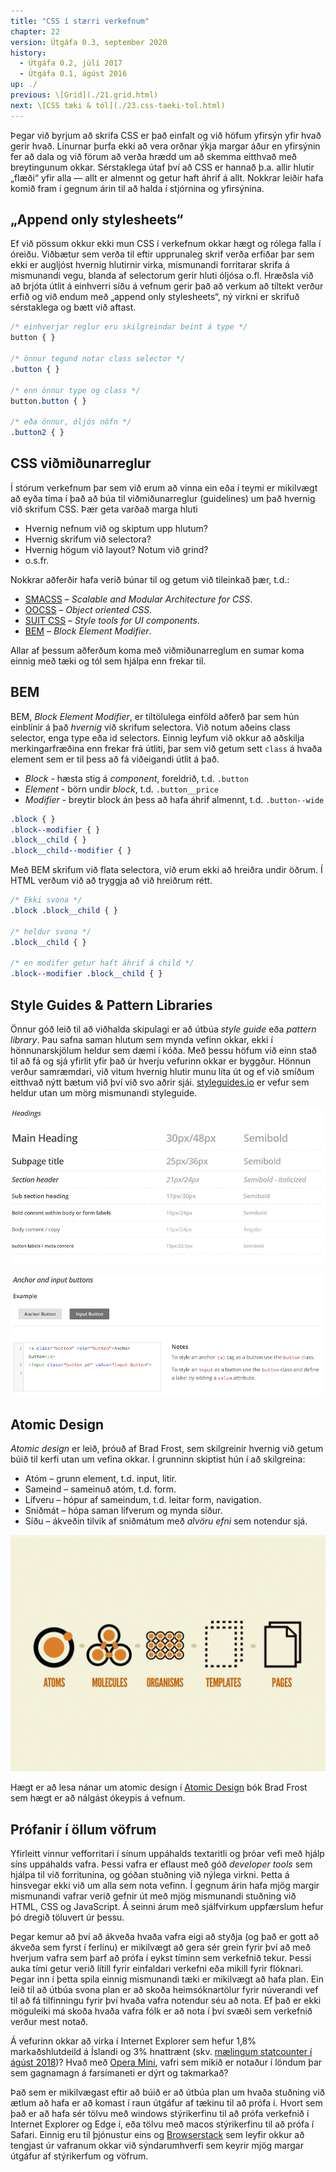 ```yaml
---
title: "CSS í stærri verkefnum"
chapter: 22
version: Útgáfa 0.3, september 2020
history:
  - Útgáfa 0.2, júlí 2017
  - Útgáfa 0.1, ágúst 2016
up: ./
previous: \[Grid](./21.grid.html)
next: \[CSS tæki & tól](./23.css-taeki-tol.html)
---
```


Þegar við byrjum að skrifa CSS er það einfalt og við höfum yfirsýn yfir hvað gerir hvað. Línurnar þurfa ekki að vera orðnar ýkja margar áður en yfirsýnin fer að dala og við förum að verða hrædd um að skemma eitthvað með breytingunum okkar. Sérstaklega útaf því að CSS er hannað þ.a. allir hlutir „flæði“ yfir alla — allt er almennt og getur haft áhrif á allt. Nokkrar leiðir hafa komið fram í gegnum árin til að halda í stjórnina og yfirsýnina.

## „Append only stylesheets“

Ef við pössum okkur ekki mun CSS í verkefnum okkar hægt og rólega falla í óreiðu. Viðbætur sem verða til eftir upprunaleg skrif verða erfiðar þar sem ekki er augljóst hvernig hlutirnir virka, mismunandi forritarar skrifa á mismunandi vegu, blanda af selectorum gerir hluti óljósa o.fl. Hræðsla við að brjóta útlit á einhverri síðu á vefnum gerir það að verkum að tiltekt verður erfið og við endum með „append only stylesheets“, ný virkni er skrifuð sérstaklega og bætt við aftast.

```css
/* einhverjar reglur eru skilgreindar beint á type */
button { }

/* önnur tegund notar class selector */
.button { }

/* enn önnur type og class */
button.button { }

/* eða önnur, óljós nöfn */
.button2 { }
```

## CSS viðmiðunarreglur

Í stórum verkefnum þar sem við erum að vinna ein eða í teymi er mikilvægt að eyða tíma í það að búa til viðmiðunarreglur (guidelines) um það hvernig við skrifum CSS. Þær geta varðað marga hluti

* Hvernig nefnum við og skiptum upp hlutum?
* Hvernig skrifum við selectora?
* Hvernig högum við layout? Notum við grind?
* o.s.fr.

Nokkrar aðferðir hafa verið búnar til og getum við tileinkað þær, t.d.:

* [SMACSS](https://smacss.com/) – _Scalable and Modular Architecture for CSS_.
* [OOCSS](https://www.smashingmagazine.com/2011/12/an-introduction-to-object-oriented-css-oocss/) – _Object oriented CSS_.
* [SUIT CSS](https://suitcss.github.io/) – _Style tools for UI components_.
* [BEM](http://getbem.com/) – _Block Element Modifier_.

Allar af þessum aðferðum koma með viðmiðunarreglum en sumar koma einnig með tæki og tól sem hjálpa enn frekar til.

## BEM

BEM, _Block Element Modifier_, er tiltölulega einföld aðferð þar sem hún einblínir á það _hvernig_ við skrifum selectora. Við notum aðeins class selector, enga type eða id selectors. Einnig leyfum við okkur að aðskilja merkingarfræðina enn frekar frá útliti, þar sem við getum sett `class` á hvaða element sem er til þess að fá viðeigandi útlit á það.

* _Block_ - hæsta stig á _component_, foreldrið, t.d. `.button`
* _Element_ - börn undir _block_, t.d. `.button__price`
* _Modifier_ - breytir block án þess að hafa áhrif almennt, t.d. `.button--wide`

```css
.block { }
.block--modifier { }
.block__child { }
.block__child--modifier { }
```

Með BEM skrifum við flata selectora, við erum ekki að hreiðra undir öðrum. Í HTML verðum við að tryggja að við hreiðrum rétt.

```css
/* Ekki svona */
.block .block__child { }

/* heldur svona */
.block__child { }

/* en modifer getur haft áhrif á child */
.block--modifier .block__child { }
```

## Style Guides & Pattern Libraries

Önnur góð leið til að viðhalda skipulagi er að útbúa _style guide_ eða _pattern library_. Þau safna saman hlutum sem mynda vefinn okkar, ekki í hönnunarskjölum heldur sem dæmi í kóða. Með þessu höfum við einn stað til að fá og sjá yfirlit yfir það úr hverju vefurinn okkar er byggður. Hönnun verður samræmdari, við vitum hvernig hlutir munu líta út og ef við smíðum eitthvað nýtt bætum við því við svo aðrir sjái. [styleguides.io](http://styleguides.io/) er vefur sem heldur utan um mörg mismunandi styleguide.

![](img/mailchimp_type.png "Skjáskot úr styleguide Mailchimp sem sýnir fyrirsagnir. Credit: Skjáskot frá höfundi af http://ux.mailchimp.com/patterns")

![](img/mailchimp_buttons.png "Skjáskot úr styleguide Mailchimp sem sýnir takka. Credit: Skjáskot frá höfundi af http://ux.mailchimp.com/patterns")

## Atomic Design

_Atomic design_ er leið, þróuð af Brad Frost, sem skilgreinir hvernig við getum búið til kerfi utan um vefina okkar. Í grunninn skiptist hún í að skilgreina:

* Atóm – grunn element, t.d. input, litir.
* Sameind – sameinuð atóm, t.d. form.
* Lífveru – hópur af sameindum, t.d. leitar form, navigation.
* Sniðmát – hópa saman lífverum og mynda síður.
* Síðu – ákveðin tilvik af sniðmátum með _alvöru efni_ sem notendur sjá.

![](img/atomic-design.png "Yfirlitsmynd yfir atomic design. Credit: Mynd frá: http://bradfrost.com/blog/post/atomic-web-design/")

Hægt er að lesa nánar um atomic design í [Atomic Design](http://atomicdesign.bradfrost.com/) bók Brad Frost sem hægt er að nálgást ókeypis á vefnum.

## Prófanir í öllum vöfrum

Yfirleitt vinnur vefforritari í sínum uppáhalds textaritli og þróar vefi með hjálp síns uppáhalds vafra. Þessi vafra er eflaust með góð _developer tools_ sem hjálpa til við forritunina, og góðan stuðning við nýlega virkni. Þetta á hinsvegar ekki við um alla sem nota vefinn. Í gegnum árin hafa mjög margir mismunandi vafrar verið gefnir út með mjög mismunandi stuðning við HTML, CSS og JavaScript. Á seinni árum með sjálfvirkum uppfærslum hefur þó dregið töluvert úr þessu.

Þegar kemur að því að ákveða hvaða vafra eigi að styðja (og það er gott að ákveða sem fyrst í ferlinu) er mikilvægt að gera sér grein fyrir því að með hverjum vafra sem þarf að prófa í eykst tíminn sem verkefnið tekur. Þessi auka tími getur verið lítill fyrir einfaldari verkefni eða mikill fyrir flóknari. Þegar inn í þetta spila einnig mismunandi tæki er mikilvægt að hafa plan. Ein leið til að útbúa svona plan er að skoða heimsóknartölur fyrir núverandi vef til að fá tilfinningu fyrir því hvaða vafra notendur séu að nota. Ef það er ekki möguleiki má skoða hvaða vafra fólk er að nota í því svæði sem verkefnið verður mest notað.

Á vefurinn okkar að virka í Internet Explorer sem hefur 1,8% markaðshlutdeild á Íslandi og 3% hnattrænt (skv. [mælingum statcounter í ágúst 2018](http://gs.statcounter.com/browser-market-share/all/worldwide/2018))? Hvað með [Opera Mini](https://en.wikipedia.org/wiki/Opera_Mini), vafri sem mikið er notaður í löndum þar sem gagnamagn á farsímaneti er dýrt og takmarkað?

Það sem er mikilvægast eftir að búið er að útbúa plan um hvaða stuðning við ætlum að hafa er að komast í raun útgáfur af tækinu til að prófa í. Hvort sem það er að hafa sér tölvu með  windows stýrikerfinu til að prófa verkefnið í Internet Explorer og Edge í, eða tölvu með macos stýrikerfinu til að prófa í Safari. Einnig eru til þjónustur eins og [Browserstack](https://www.browserstack.com/) sem leyfir okkur að tengjast úr vafranum okkar við sýndarumhverfi sem keyrir mjög margar útgáfur af stýrikerfum og vöfrum.
